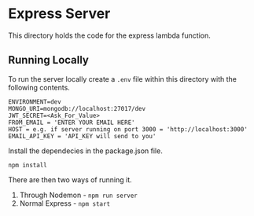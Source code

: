 # Express Server
This directory holds the code for the express lambda function. 

## Running Locally 
To run the server locally create a ```.env``` file within this directory with the following contents.

```
ENVIRONMENT=dev
MONGO_URI=mongodb://localhost:27017/dev
JWT_SECRET=<Ask_For_Value>
FROM_EMAIL = 'ENTER YOUR EMAIL HERE'
HOST = e.g. if server running on port 3000 = 'http://localhost:3000'
EMAIL_API_KEY = 'API_KEY will send to you'

```

Install the dependecies in the package.json file. 

```
npm install 
```

There are then two ways of running it. 

 1. Through Nodemon - ```npm run server```
 2. Normal Express  - ```npm start```
